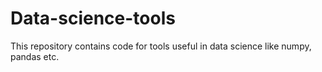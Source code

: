 # Data-science-tools
This repository contains code for tools useful in data science like numpy, pandas etc.
